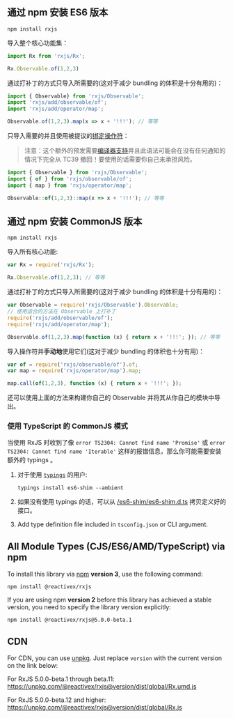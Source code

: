## 通过 npm 安装 ES6 版本

```none
npm install rxjs
```

导入整个核心功能集：

```js
import Rx from 'rxjs/Rx';

Rx.Observable.of(1,2,3)
```

通过打补丁的方式只导入所需要的(这对于减少 bundling 的体积是十分有用的)：

```js 
import { Observable} from 'rxjs/Observable';
import 'rxjs/add/observable/of';
import 'rxjs/add/operator/map';

Observable.of(1,2,3).map(x => x + '!!!'); // 等等
```

只导入需要的并且使用被提议的[绑定操作符](https://github.com/tc39/proposal-bind-operator)：

> 注意：这个额外的预发需要[编译器支持](http://babeljs.io/docs/plugins/transform-function-bind/)并且此语法可能会在没有任何通知的情况下完全从 TC39 撤回！要使用的话需要你自己来承担风险。

```js
import { Observable } from 'rxjs/Observable';
import { of } from 'rxjs/observable/of';
import { map } from 'rxjs/operator/map';

Observable::of(1,2,3)::map(x => x + '!!!'); // 等等
```

## 通过 npm 安装 CommonJS 版本

```none
npm install rxjs
```

导入所有核心功能:

```js
var Rx = require('rxjs/Rx');

Rx.Observable.of(1,2,3); // 等等
```

通过打补丁的方式只导入所需要的(这对于减少 bundling 的体积是十分有用的)：

```js
var Observable = require('rxjs/Observable').Observable;
// 使用适合的方法在 Observable 上打补丁
require('rxjs/add/observable/of');
require('rxjs/add/operator/map');

Observable.of(1,2,3).map(function (x) { return x + '!!!'; }); // 等等
```

导入操作符并**手动地**使用它们(这对于减少 bundling 的体积也十分有用)：

```js
var of = require('rxjs/observable/of').of;
var map = require('rxjs/operator/map').map;

map.call(of(1,2,3), function (x) { return x + '!!!'; });
```

还可以使用上面的方法来构建你自己的 Observable 并将其从你自己的模块中导出。

### 使用 TypeScript 的 CommonJS 模式

当使用 RxJS 时收到了像  `error TS2304: Cannot find name 'Promise'` 或 `error TS2304: Cannot find name 'Iterable'` 这样的报错信息，那么你可能需要安装额外的 typings 。

1. 对于使用 [`typings`](https://github.com/typings/typings) 的用户:

    `typings install es6-shim --ambient`

2. 如果没有使用 typings 的话，可以从 [/es6-shim/es6-shim.d.ts](https://github.com/DefinitelyTyped/DefinitelyTyped/blob/master/es6-shim/es6-shim.d.ts) 拷贝定义好的接口。

3. Add type definition file included in `tsconfig.json` or CLI argument.

## All Module Types (CJS/ES6/AMD/TypeScript) via npm

To install this library via [npm](https://www.npmjs.org) **version 3**, use the following command:

```none
npm install @reactivex/rxjs
```

If you are using npm **version 2** before this library has achieved a stable version, you need to specify the library version explicitly:

```none
npm install @reactivex/rxjs@5.0.0-beta.1
```

## CDN

For CDN, you can use [unpkg](https://unpkg.com). Just replace `version` with the current
version on the link below:

For RxJS 5.0.0-beta.1 through beta.11:
https://unpkg.com/@reactivex/rxjs@version/dist/global/Rx.umd.js

For RxJS 5.0.0-beta.12 and higher:
https://unpkg.com/@reactivex/rxjs@version/dist/global/Rx.js
